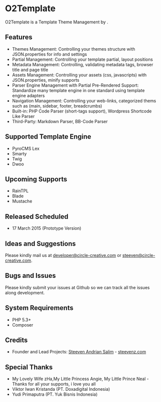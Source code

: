 # O2Template
O2Template is a Template Theme Management by [][1].

Features
------------------
* Themes Management: Controlling your themes structure with JSON.properties for info and settings
* Partial Management: Controlling your template partial, layout positions
* Metadata Management: Controlling, validating metadata tags, browser title and page title
* Assets Management: Controlling your assets (css, javascripts) with JSON.properties, minify supports
* Parser Engine Management with Partial Pre-Rendered Support: Standardize many template engine in one standard using template engine adapters
* Navigation Management: Controlling your web-links, categorized thems such as (main, sidebar, footer, breadcrumbs)
* Built-in: PHP Code Parser (short-tags support), Wordpress Shortcode Like Parser
* Third-Party: Markdown Parser, BB-Code Parser

Supported Template Engine
------------------
* PyroCMS Lex
* Smarty
* Twig
* Dwoo
 
Upcoming Supports
------------------
* RainTPL
* Blade
* Mustache

Released Scheduled
------------------
* 17 March 2015 (Prototype Version)

Ideas and Suggestions
---------------------
Please kindly mail us at [developer@circle-creative.com][6] or [steeven@circle-creative.com][7].

Bugs and Issues
---------------
Please kindly submit your issues at Github so we can track all the issues along development.

System Requirements
-------------------
- PHP 5.3+
- Composer

Credits
-------
* Founder and Lead Projects: [Steeven Andrian Salim][7] - [steevenz.com][6]
 
Special Thanks
--------------
* My Lovely Wife zHa,My Little Princess Angie, My Little Prince Neal - Thanks for all your supports, i love you all
* Viktor Iwan Kristanda (PT. Doxadigital Indonesia)
* Yudi Primaputra (PT. Yuk Bisnis Indonesia)

[1]: http://circle-creative.com
[2]: http://circle-creative.com/products/o2ted
[3]: http://o2system.center
[4]: mailto:developer@circle-creative.com
[5]: mailto:steeven@circle-creative.com
[6]: http://steevenz.com
[7]: http://cv.steevenz.com
[8]: https://getcomposer.org
[9]: https://packagist.org/packages/o2system/o2system
[10]: http://www.smarty.net/
[11]: http://twig.sensiolabs.org/
